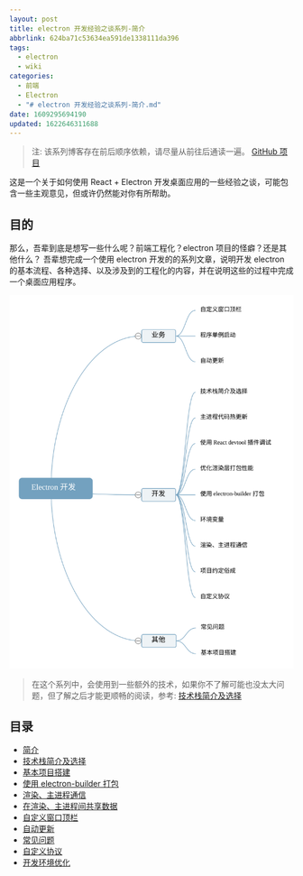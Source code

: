 ```yaml
---
layout: post
title: electron 开发经验之谈系列-简介
abbrlink: 624ba71c53634ea591de1338111da396
tags:
  - electron
  - wiki
categories:
  - 前端
  - Electron
  - "# electron 开发经验之谈系列-简介.md"
date: 1609295694190
updated: 1622646311688
---
```


> 注: 该系列博客存在前后顺序依赖，请尽量从前往后通读一遍。
> [GitHub 项目](https://github.com/rxliuli/electron_example)

这是一个关于如何使用 React + Electron 开发桌面应用的一些经验之谈，可能包含一些主观意见，但或许仍然能对你有所帮助。

## 目的

那么，吾辈到底是想写一些什么呢？前端工程化？electron 项目的怪癖？还是其他什么？
吾辈想完成一个使用 electron 开发的的系列文章，说明开发 electron 的基本流程、各种选择、以及涉及到的工程化的内容，并在说明这些的过程中完成一个桌面应用程序。

![Electron 开发概略.km.svg](/resources/fa1667ac96664ab195e487221b3244eb.svg)

> 在这个系列中，会使用到一些额外的技术，如果你不了解可能也没太大问题，但了解之后才能更顺畅的阅读，参考: [技术栈简介及选择](/p/6edf2cfaf7ec46f0bfb659d8c7246c52)

## 目录

*   [简介](/p/624ba71c53634ea591de1338111da396)
*   [技术栈简介及选择](/p/6edf2cfaf7ec46f0bfb659d8c7246c52)
*   [基本项目搭建](/p/23ec4673a06f41b59bfaf5a7da6d98db)
*   [使用 electron-builder 打包](/p/33dd9a3fccaf4666b04935237f885772)
*   [渲染、主进程通信](/p/76393a60949c47c7add910df0206734c)
*   [在渲染、主进程间共享数据](/p/5ce7d75fe2dc46838b49f9e5e14ac738)
*   [自定义窗口顶栏](/p/85f539d2cc4e4ae89093df537111cec8)
*   [自动更新](/p/bf7621c04d9f45098fb0ecf2acad336e)
*   [常见问题](/p/c68829779f5449d0afe0e67806dc7fc1)
*   [自定义协议](/p/0a4259c97ca440d1b5375f4e21eaaace)
*   [开发环境优化](/p/5cc9156517484576a64b4d253ae28af8)
